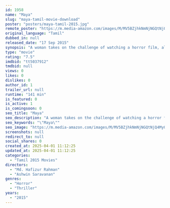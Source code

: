 ```yaml
---
id: 1958
name: "Maya"
slug: "maya-tamil-movie-download"
poster: "posters/maya-tamil-2015.jpg"
remote_poster: "https://m.media-amazon.com/images/M/MV5BZjhkNmNjNGQtNjQ4My00MjFhLWIyNjUtZDExYzNjMDkyZjZiXkEyXkFqcGdeQXVyMTEzNzg0Mjkx._V1_SX300.jpg"
original_language: "Tamil"
dubbed_in: null
released_date: "17 Sep 2015"
synopsis: "A woman takes on the challenge of watching a horror film, alone in a theatre."
type: "movie"
rating: "7.5"
imdbid: "tt5037912"
tmdbid: null
views: 0
likes: 0
dislikes: 0
author_id: 1
trailer_url: null
runtime: "141 min"
is_featured: 0
is_active: 1
is_comingsoon: 0
seo_title: "Maya"
seo_description: "A woman takes on the challenge of watching a horror film, alone in a theatre."
seo_keywords: "\"Maya\""
seo_image: "https://m.media-amazon.com/images/M/MV5BZjhkNmNjNGQtNjQ4My00MjFhLWIyNjUtZDExYzNjMDkyZjZiXkEyXkFqcGdeQXVyMTEzNzg0Mjkx._V1_SX300.jpg"
screenshots: null
redirect_to: null
social_shares: 0
created_at: 2025-04-01 11:12:25
updated_at: 2025-04-01 11:12:25
categories:
  - "Tamil 2015 Movies"
directors:
  - "Md. Hafizur Rahman"
  - "Ashwin Saravanan"
genres:
  - "Horror"
  - "Thriller"
years:
  - "2015"
---
```

